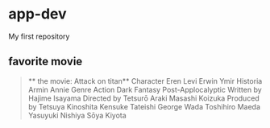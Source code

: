 # app-dev
My first repository

## favorite movie
> ** the movie: Attack on titan**
> Character
Eren
Levi
Erwin
Ymir
Historia
Armin
Annie
> Genre
Action
Dark Fantasy
Post-Applocalyptic
> Written by
Hajime Isayama
> Directed by
Tetsurō Araki Masashi Koizuka
> Produced by
Tetsuya Kinoshita Kensuke Tateishi George Wada Toshihiro Maeda Yasuyuki Nishiya Sōya Kiyota
